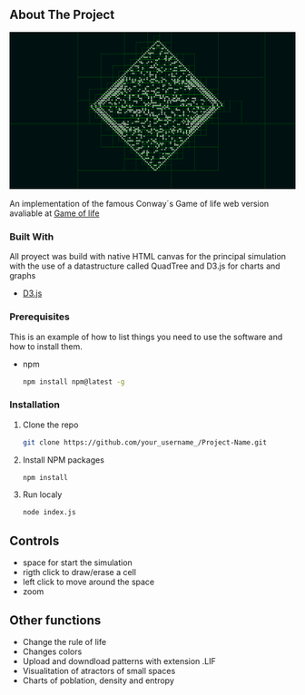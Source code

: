 <!-- ABOUT THE PROJECT -->
## About The Project
![Screenshot](screenshot.png)

An implementation of the famous Conway´s Game of life web version avaliable at 
[Game of life](https://game-of-life-5u5zs7f4y-alberto-sc.vercel.app/)

### Built With

All proyect was build with native HTML canvas for the principal simulation with the use 
of a datastructure called QuadTree and D3.js for charts and graphs

* [D3.js](https://d3js.org)


### Prerequisites

This is an example of how to list things you need to use the software and how to install them.
* npm
  ```sh
  npm install npm@latest -g
  ```

### Installation

1. Clone the repo
   ```sh
   git clone https://github.com/your_username_/Project-Name.git
   ```
2. Install NPM packages
   ```sh
   npm install
   ```
3. Run localy 
   ```sh
   node index.js
   ```

<!-- USAGE EXAMPLES -->

## Controls
- space for start the simulation 
- rigth click to draw/erase a cell 
- left click to move around the space 
- zoom 
## Other functions
- Change the rule of life 
- Changes colors 
- Upload and downdload patterns with extension .LIF
- Visualitation of atractors of small spaces 
- Charts of poblation, density and entropy 

